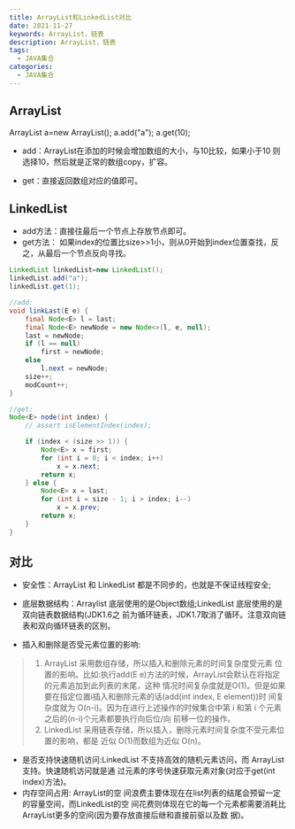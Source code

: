 ```yaml
---
title: ArrayList和LinkedList对比
date: 2021-11-27
keywords: ArrayList，链表
description: ArrayList，链表
tags:
  - JAVA集合
categories:
  - JAVA集合
---
```


## ArrayList

ArrayList a=new ArrayList();
a.add("a");
a.get(10);

- add：ArrayList在添加的时候会增加数组的大小，与10比较，如果小于10 则选择10，然后就是正常的数组copy，扩容。

- get：直接返回数组对应的值即可。

## LinkedList

- add方法：直接往最后一个节点上存放节点即可。
- get方法：
如果index的位置比size>>1小，则从0开始到index位置查找，反之，从最后一个节点反向寻找。

```java
LinkedList linkedList=new LinkedList();
linkedList.add("a");
linkedList.get(1);

//add:
void linkLast(E e) {
    final Node<E> l = last;
    final Node<E> newNode = new Node<>(l, e, null);
    last = newNode;
    if (l == null)
        first = newNode;
    else
        l.next = newNode;
    size++;
    modCount++;
} 

//get:
Node<E> node(int index) {
    // assert isElementIndex(index);

    if (index < (size >> 1)) {
        Node<E> x = first;
        for (int i = 0; i < index; i++)
            x = x.next;
        return x;
    } else {
        Node<E> x = last;
        for (int i = size - 1; i > index; i--)
            x = x.prev;
        return x;
    }
}
```

## 对比

- 安全性：ArrayList 和 LinkedList 都是不同步的，也就是不保证线程安全;
- 底层数据结构：Arraylist 底层使用的是Object数组;LinkedList 底层使用的是双向链表数据结构(JDK1.6之 前为循环链表，JDK1.7取消了循环。注意双向链表和双向循环链表的区别。

- 插入和删除是否受元素位置的影响:
> 1. ArrayList 采用数组存储，所以插入和删除元素的时间复杂度受元素 位置的影响。比如:执行add(E e)方法的时候，ArrayList会默认在将指定的元素追加到此列表的末尾，这种 情况时间复杂度就是O(1)。但是如果要在指定位置i插入和删除元素的话(add(int index, E element))时 间复杂度就为 O(n-i)。因为在进行上述操作的时候集合中第 i 和第 i 个元素之后的(n-i)个元素都要执行向后位/向 前移一位的操作。
> 2. LinkedList 采用链表存储，所以插入，删除元素时间复杂度不受元素位置的影响，都是 近似 O(1)而数组为近似 O(n)。

- 是否支持快速随机访问:LinkedList 不支持高效的随机元素访问，而 ArrayList 支持。快速随机访问就是通 过元素的序号快速获取元素对象(对应于get(int index)方法)。
- 内存空间占用: ArrayList的空 间浪费主要体现在在list列表的结尾会预留一定的容量空间，而LinkedList的空 间花费则体现在它的每一个元素都需要消耗比ArrayList更多的空间(因为要存放直接后继和直接前驱以及数 据)。
